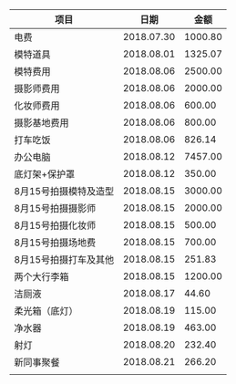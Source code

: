 | **项目**              | **日期**   | **金额** |
| --------------------- | ---------- | -------- |
| 电费                  | 2018.07.30 | 1000.80  |
| 模特道具              | 2018.08.01 | 1325.07  |
| 模特费用              | 2018.08.06 | 2500.00  |
| 摄影师费用            | 2018.08.06 | 2000.00  |
| 化妆师费用            | 2018.08.06 | 600.00   |
| 摄影基地费用          | 2018.08.06 | 800.00   |
| 打车吃饭              | 2018.08.06 | 826.14   |
| 办公电脑              | 2018.08.12 | 7457.00  |
| 底灯架+保护罩         | 2018.08.12 | 350.00   |
| 8月15号拍摄模特及造型 | 2018.08.15 | 3000.00  |
| 8月15号拍摄摄影师     | 2018.08.15 | 2000.00  |
| 8月15号拍摄化妆师     | 2018.08.15 | 500.00   |
| 8月15号拍摄场地费     | 2018.08.15 | 700.00   |
| 8月15号拍摄打车及其他 | 2018.08.15 | 251.83   |
| 两个大行李箱          | 2018.08.15 | 1200.00  |
| 洁厕液                | 2018.08.17 | 44.60    |
| 柔光箱（底灯）        | 2018.08.19 | 115.00   |
| 净水器                | 2018.08.19 | 463.00   |
| 射灯                  | 2018.08.20 | 232.40   |
| 新同事聚餐            | 2018.08.21 | 266.20   |
|                       |            |          |